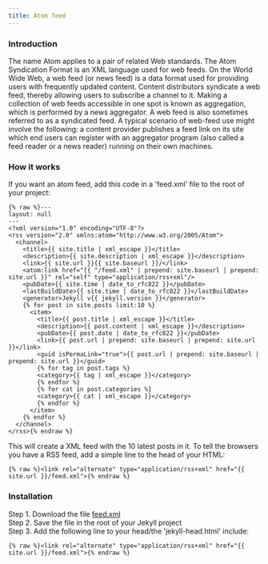 ```yaml
---
title: Atom feed
---
```


### Introduction

The name Atom applies to a pair of related Web standards. The Atom Syndication Format is an XML language used for web feeds. On the World Wide Web, a web feed (or news feed) is a data format used for providing users with frequently updated content. Content distributors syndicate a web feed, thereby allowing users to subscribe a channel to it. Making a collection of web feeds accessible in one spot is known as aggregation, which is performed by a news aggregator. A web feed is also sometimes referred to as a syndicated feed. A typical scenario of web-feed use might involve the following: a content provider publishes a feed link on its site which end users can register with an aggregator program (also called a feed reader or a news reader) running on their own machines.

### How it works

If you want an atom feed, add this code in a 'feed.xml' file to the root of your project:

```
{% raw %}---
layout: null
---
<?xml version="1.0" encoding="UTF-8"?>
<rss version="2.0" xmlns:atom="http://www.w3.org/2005/Atom">
  <channel>
    <title>{{ site.title | xml_escape }}</title>
    <description>{{ site.description | xml_escape }}</description>
    <link>{{ site.url }}{{ site.baseurl }}/</link>
    <atom:link href="{{ "/feed.xml" | prepend: site.baseurl | prepend: site.url }}" rel="self" type="application/rss+xml"/>
    <pubDate>{{ site.time | date_to_rfc822 }}</pubDate>
    <lastBuildDate>{{ site.time | date_to_rfc822 }}</lastBuildDate>
    <generator>Jekyll v{{ jekyll.version }}</generator>
    {% for post in site.posts limit:10 %}
      <item>
        <title>{{ post.title | xml_escape }}</title>
        <description>{{ post.content | xml_escape }}</description>
        <pubDate>{{ post.date | date_to_rfc822 }}</pubDate>
        <link>{{ post.url | prepend: site.baseurl | prepend: site.url }}</link>
        <guid isPermaLink="true">{{ post.url | prepend: site.baseurl | prepend: site.url }}</guid>
        {% for tag in post.tags %}
        <category>{{ tag | xml_escape }}</category>
        {% endfor %}
        {% for cat in post.categories %}
        <category>{{ cat | xml_escape }}</category>
        {% endfor %}
      </item>
    {% endfor %}
  </channel>
</rss>{% endraw %}
```


This will create a XML feed with the 10 latest posts in it. To tell the browsers you have a RSS feed, add a simple line to the head of your HTML:

```
{% raw %}<link rel="alternate" type="application/rss+xml" href="{{ site.url }}/feed.xml">{% endraw %}
```

### Installation

Step 1. Download the file [feed.xml](https://raw.githubusercontent.com/jhvanderschee/jekyllcodex/gh-pages/feed.xml)
<br />Step 2. Save the file in the root of your Jekyll project
<br />Step 3. Add the following line to your head/the 'jekyll-head.html' include:

```
{% raw %}<link rel="alternate" type="application/rss+xml" href="{{ site.url }}/feed.xml">{% endraw %}
```